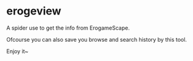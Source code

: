 erogeview
=========

A spider use to get the info from ErogameScape.

Ofcourse you can also save you browse and search history by this tool.

Enjoy it~
